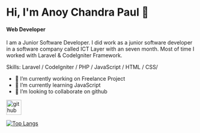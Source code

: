 # Hi, I'm Anoy Chandra Paul 👋
#### Web Developer
I am a Junior Software Developer. I did work as a junior software developer in a software company called ICT Layer with an seven month. Most of time I worked with Laravel & CodeIgniter Framework.

Skills: Laravel / CodeIgniter / PHP / JavaScript / HTML / CSS/

- 🔭 I’m currently working on Freelance Project 
- 🌱 I’m currently learning JavaScript 
- 👯 I’m looking to collaborate on github 


[<img src='https://cdn.jsdelivr.net/npm/simple-icons@3.0.1/icons/github.svg' alt='github' height='40'>](https://github.com/anoypaul)  

[![Top Langs](https://github-readme-stats.vercel.app/api/top-langs/?username=anoypaul)](https://github.com/anuraghazra/github-readme-stats)



